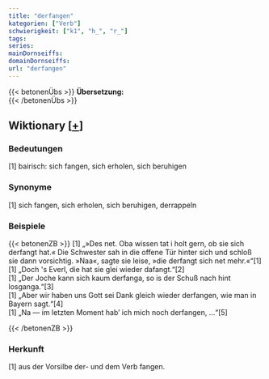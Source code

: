 ```yaml
---
title: "derfangen"
kategorien: ["Verb"]
schwierigkeit: ["k1", "h_", "r_"]
tags:
series:
mainDornseiffs:
domainDornseiffs:
url: "derfangen"
---
```


{{< betonenÜbs >}}
**Übersetzung:**  
{{< /betonenÜbs >}}

## Wiktionary [[+](https://de.wiktionary.org/wiki/derfangen)]

### Bedeutungen
[1] bairisch: sich fangen, sich erholen, sich beruhigen  

### Synonyme
[1] sich fangen, sich erholen, sich beruhigen, derrappeln  

### Beispiele
{{< betonenZB >}}
[1] „»Des net. Oba wissen tat i holt gern, ob sie sich derfangt hat.« Die Schwester sah in die offene Tür hinter sich und schloß sie dann vorsichtig. »Naa«, sagte sie leise, »die derfangt sich net mehr.«“[1]  
[1] „Doch 's Everl, die hat sie glei wieder dafangt.“[2]  
[1] „Der Joche kann sich kaum derfanga, so is der Schuß nach hint losganga.“[3]  
[1] „Aber wir haben uns Gott sei Dank gleich wieder derfangen, wie man in Bayern sagt.“[4]  
[1] „Na — im letzten Moment hab’ ich mich noch derfangen, …“[5]  

{{< /betonenZB >}}
### Herkunft
[1] aus der Vorsilbe der- und dem Verb fangen.  


